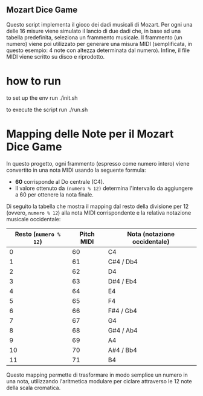 ## Mozart Dice Game

Questo script implementa il gioco dei dadi musicali di Mozart.
Per ogni una delle 16 misure viene simulato il lancio di due dadi che,
in base ad una tabella predefinita, seleziona un frammento musicale.
Il frammento (un numero) viene poi utilizzato per generare una misura MIDI
(semplificata, in questo esempio: 4 note con altezza determinata dal numero).
Infine, il file MIDI viene scritto su disco e riprodotto.

# how to run

to set up the env run ./init.sh

to execute the script run ./run.sh

# Mapping delle Note per il Mozart Dice Game

In questo progetto, ogni frammento (espresso come numero intero) viene convertito in una nota MIDI usando la seguente formula:

-   **60** corrisponde al Do centrale (C4).
-   Il valore ottenuto da `(numero % 12)` determina l'intervallo da aggiungere a 60 per ottenere la nota finale.

Di seguito la tabella che mostra il mapping dal resto della divisione per 12 (ovvero, `numero % 12`) alla nota MIDI corrispondente e la relativa notazione musicale occidentale:

| Resto (`numero % 12`) | Pitch MIDI | Nota (notazione occidentale) |
| --------------------- | ---------- | ---------------------------- |
| 0                     | 60         | C4                           |
| 1                     | 61         | C#4 / Db4                    |
| 2                     | 62         | D4                           |
| 3                     | 63         | D#4 / Eb4                    |
| 4                     | 64         | E4                           |
| 5                     | 65         | F4                           |
| 6                     | 66         | F#4 / Gb4                    |
| 7                     | 67         | G4                           |
| 8                     | 68         | G#4 / Ab4                    |
| 9                     | 69         | A4                           |
| 10                    | 70         | A#4 / Bb4                    |
| 11                    | 71         | B4                           |

Questo mapping permette di trasformare in modo semplice un numero in una nota, utilizzando l'aritmetica modulare per ciclare attraverso le 12 note della scala cromatica.

